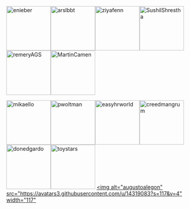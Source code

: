 [<img alt="enieber" src="https://avatars3.githubusercontent.com/u/7907068?v=4&s=117" width="117">](https://github.com/enieber)[<img alt="arslbbt" src="https://avatars0.githubusercontent.com/u/12788132?v=4&s=117" width="117">](https://github.com/arslbbt)[<img alt="ziyafenn" src="https://avatars0.githubusercontent.com/u/314302?v=4&s=117" width="117">](https://github.com/ziyafenn)[<img alt="SushilShrestha" src="https://avatars2.githubusercontent.com/u/3480695?v=4&s=117" width="117">](https://github.com/SushilShrestha)[<img alt="remeryAGS" src="https://avatars0.githubusercontent.com/u/4663476?v=4&s=117" width="117">](https://github.com/remeryAGS)[<img alt="MartinCamen" src="https://avatars3.githubusercontent.com/u/8720813?v=4&s=117" width="117">](https://github.com/MartinCamen)

[<img alt="mikaello" src="https://avatars3.githubusercontent.com/u/2505178?v=4&s=117" width="117">](https://github.com/mikaello)[<img alt="pwoltman" src="https://avatars3.githubusercontent.com/u/1881769?v=4&s=117" width="117">](https://github.com/pwoltman)[<img alt="easyhrworld" src="https://avatars3.githubusercontent.com/u/22884806?v=4&s=117" width="117">](https://github.com/easyhrworld)[<img alt="creedmangrum" src="https://avatars0.githubusercontent.com/u/16233247?v=4&s=117" width="117">](https://github.com/creedmangrum)[<img alt="donedgardo" src="https://avatars2.githubusercontent.com/u/2483536?v=4&s=117" width="117">](https://github.com/donedgardo)[<img alt="toystars" src="https://avatars0.githubusercontent.com/u/16062709?v=4&s=117" width="117">](https://github.com/toystars)
[<img alt="augustoalegon" src="https://avatars3.githubusercontent.com/u/14319083?s=117&v=4" width="117"](https://github.com/augustoalegon)




